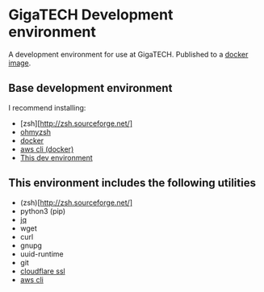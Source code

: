 # GigaTECH Development environment
A development environment for use at GigaTECH. Published to a [docker image](https://hub.docker.com/repository/docker/gigatech/dev).

## Base development environment

I recommend installing:

- [zsh][http://zsh.sourceforge.net/]
- [ohmyzsh](https://ohmyz.sh/)
- [docker](https://www.docker.com/)
- [aws cli (docker)](https://docs.aws.amazon.com/cli/latest/userguide/install-cliv2-docker.html)
- [This dev environment](https://hub.docker.com/repository/docker/gigatech/dev)

## This environment includes the following utilities

- (zsh)[http://zsh.sourceforge.net/] 
- python3 (pip)
- [jq](https://stedolan.github.io/jq/)
- wget
- curl
- gnupg
- uuid-runtime
- git
- [cloudflare ssl](https://github.com/cloudflare/cfssl)
- [aws cli](https://docs.aws.amazon.com/cli/latest/userguide/install-cliv2.html)
